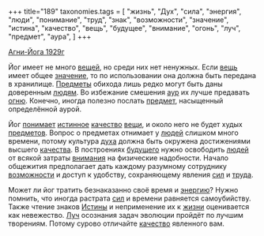 +++
title="189"
taxonomies.tags = [
 "жизнь",
 "Дух",
 "сила",
 "энергия",
 "люди",
 "понимание",
 "труд",
 "знак",
 "возможности",
 "значение",
 "истина",
 "качество",
 "вещь",
 "будущее",
 "внимание",
 "огонь",
 "луч",
 "предмет",
 "аура",
]
+++

[Агни-Йога 1929г](/agni/1929)

Йог имеет не много [вещей](/tags/[вещь](/tags/вещь)), но среди них нет ненужных. Если [вещь](/tags/вещь) имеет общее [значение](/tags/значение), то по использовании она должна быть передана в хранилище. [Предметы](/tags/[предмет](/tags/предмет)) обихода лишь редко могут быть даны доверенным [людям](/tags/люди). Во избежание смешения [аур](/tags/аура) их лучше предавать [огню](/tags/огонь). Конечно, иногда полезно послать [предмет](/tags/предмет), насыщенный определённой аурой.   

Йог [понимает](/tags/понимание) [истинное](/tags/истина) [качество](/tags/качество) [вещи](/tags/вещь), и около него не будет худых [предметов](/tags/предмет). Вопрос о предметах отнимает у [людей](/tags/люди) слишком много времени, потому культура [духа](/tags/Дух) должна быть окружена достижениями высшего [качества](/tags/качество). В построениях [будущего](/tags/будущее) нужно освободить [людей](/tags/люди) от всякой затраты [внимания](/tags/внимание) на физические надобности. Начало общежития предполагает дать каждому разумному сотруднику [возможности](/tags/возможности) и доступ к удобству, сохраняющему явления [сил](/tags/сила) и [труда](/tags/труд).   

Может ли йог тратить безнаказанно своё время и [энергию](/tags/энергия)? Нужно помнить, что иногда растрата [сил](/tags/сила) и времени равняется самоубийству. Также чтение знаков [Истины](/tags/истина) и неприменение их к [жизни](/tags/жизнь) оценивается как невежество. [Луч](/tags/луч) осознания задач эволюции пройдёт по лучшим творениям. Потому сурово отличайте [качество](/tags/качество) явленного вам.